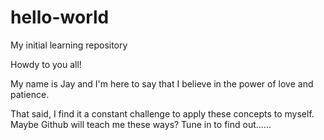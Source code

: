 # hello-world
My initial learning repository

Howdy to you all!

My name is Jay and I'm here to say that I believe in the power of love and patience.

That said, I find it a constant challenge to apply these concepts to myself. Maybe Github will teach me these ways?
Tune in to find out......
